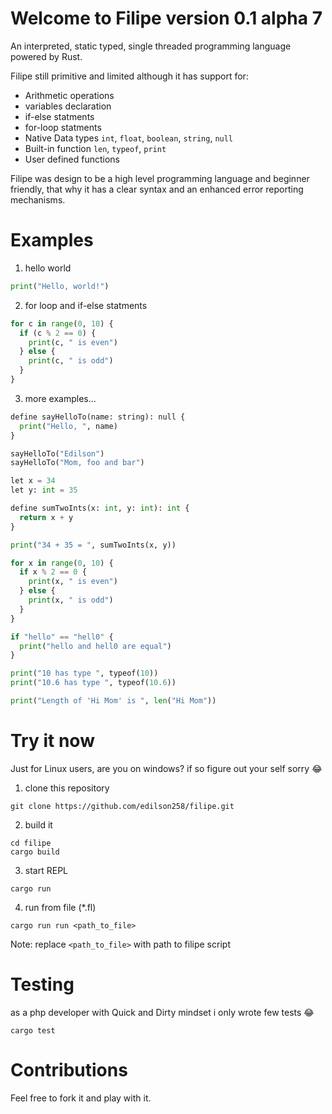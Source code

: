 # Welcome to Filipe version 0.1 alpha 7

An interpreted, static typed, single threaded programming language powered by Rust.

Filipe still primitive and limited although it has support for:

- Arithmetic operations
- variables declaration
- if-else statments
- for-loop statments
- Native Data types `int`, `float`, `boolean`, `string`, `null`
- Built-in function `len`, `typeof`, `print`
- User defined functions

Filipe was design to be a high level programming language and beginner friendly, that why it has a clear syntax and an enhanced error reporting mechanisms.

# Examples

1. hello world

```python
print("Hello, world!")
```

2. for loop and if-else statments

```python
for c in range(0, 10) {
  if (c % 2 == 0) {
    print(c, " is even")
  } else {
    print(c, " is odd")
  }
}
```

3. more examples...

```python
define sayHelloTo(name: string): null {
  print("Hello, ", name)
}

sayHelloTo("Edilson")
sayHelloTo("Mom, foo and bar")

let x = 34
let y: int = 35

define sumTwoInts(x: int, y: int): int {
  return x + y
}

print("34 + 35 = ", sumTwoInts(x, y))

for x in range(0, 10) {
  if x % 2 == 0 {
    print(x, " is even")
  } else {
    print(x, " is odd")
  }
}

if "hello" == "hell0" {
  print("hello and hell0 are equal")
}

print("10 has type ", typeof(10))
print("10.6 has type ", typeof(10.6))

print("Length of 'Hi Mom' is ", len("Hi Mom"))
```

# Try it now

Just for Linux users, are you on windows? if so figure out your self sorry 😂

1. clone this repository

```shell
git clone https://github.com/edilson258/filipe.git
```

2. build it

```shell
cd filipe
cargo build
```

3. start REPL

```shell
cargo run
```

4. run from file (\*.fl)

```shell
cargo run run <path_to_file>
```

Note: replace `<path_to_file>` with path to filipe script

# Testing

as a php developer with Quick and Dirty mindset i only wrote few tests 😂

```shell
cargo test
```

# Contributions

Feel free to fork it and play with it.
